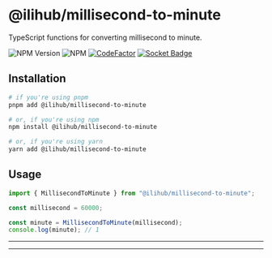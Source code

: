 # @ilihub/millisecond-to-minute

TypeScript functions for converting millisecond to minute.

![NPM Version](https://img.shields.io/npm/v/%40ilihub%2Fmillisecond-to-minute?color=33cd56&logo=npm)
![NPM](https://img.shields.io/npm/l/%40ilihub%2Fmillisecond-to-minute)
[![CodeFactor](https://www.codefactor.io/repository/github/ilihub/npm/badge)](https://www.codefactor.io/repository/github/ilihub/npm)
[![Socket Badge](https://socket.dev/api/badge/npm/package/@ilihub/millisecond-to-minute)](https://socket.dev/npm/package/@ilihub/millisecond-to-minute)

## Installation

```bash
# if you're using pnpm
pnpm add @ilihub/millisecond-to-minute

# or, if you're using npm
npm install @ilihub/millisecond-to-minute

# or, if you're using yarn
yarn add @ilihub/millisecond-to-minute
```

## Usage

```javascript
import { MillisecondToMinute } from "@ilihub/millisecond-to-minute";

const millisecond = 60000;

const minute = MillisecondToMinute(millisecond);
console.log(minute); // 1
```

---

<!-- sponsors_and_backers_section_start -->

<!-- sponsors_and_backers_section_end -->

---
